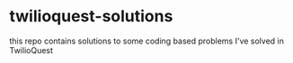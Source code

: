 # twilioquest-solutions
this repo contains solutions to some coding based problems I've solved in TwilioQuest
